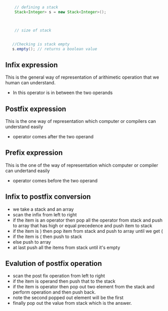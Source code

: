 
```java

    // defining a stack
    Stack<Integer> s = new Stack<Integer>();



    // size of stack


   //Checking is stack empty
   s.empty(); // returns a boolean value 

```


## Infix expression
This is the general way of representation of arithimetic operation that we human can understand. 

- In this operator is in between the two operands


## Postfix expression
This is the one way of representation which computer or compilers can understand easily

- operator comes after the two operand


## Prefix expression
This is the one of the way of representation which computer or compiler can undertand easily

- operator comes before the two operand




## Infix to postfix conversion
- we take a stack and an array
- scan the infix from left to right
- if the item is an operator then pop all the operator from stack and push to array that has high or equal precedence and push item to stack
- if the item is ) then pop item from stack and push to array until we get (
- if the item is ( then push to stack
- else push to array
- at last push all the items from stack until it's empty



## Evalution of postfix operation

- scan the post fix operation from left to right
- if the item is operand then push that to the stack
- if the item is operator then pop out two element from the stack and perform operation and then push back.
- note the second popped out element will be the first
- finally pop out the value from stack which is the answer.











